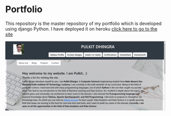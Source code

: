 # Portfolio
This repository is the master repository of my portfolio which is developed using django Python. I have deployed it on heroku  <a href="https://django-portf.herokuapp.com/">click here to go to the site</a>

![Portfolio](/git_img/img1.jpg)
